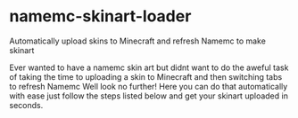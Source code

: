 # namemc-skinart-loader
Automatically upload skins to Minecraft and refresh Namemc to make skinart

Ever wanted to have a namemc skin art but didnt want to do the aweful task of taking the time to uploading a skin to Minecraft and then switching tabs to refresh Namemc Well look no further! Here you can do that automatically with ease just follow the steps listed below and get your skinart uploaded in seconds.
